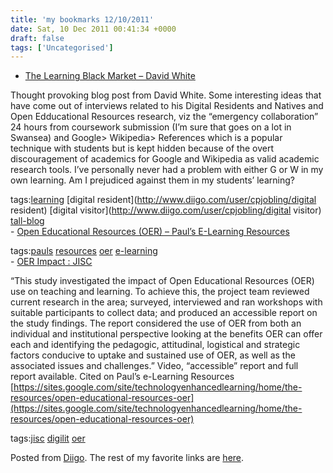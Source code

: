 ```yaml
---
title: 'my bookmarks 12/10/2011'
date: Sat, 10 Dec 2011 00:41:34 +0000
draft: false
tags: ['Uncategorised']
---
```


*   [The Learning Black Market – David White](http://tallblog.conted.ox.ac.uk/index.php/2011/09/30/the-learning-black-market)

Thought provoking blog post from David White. Some interesting ideas that have come out of interviews related to his Digital Residents and Natives and Open Edducational Resources research, viz the “emergency collaboration” 24 hours from coursework submission (I’m sure that goes on a lot in Swansea) and Google> Wikipedia> References which is a popular technique with students but is kept hidden because of the overt discouragement of academics for Google and Wikipedia as valid academic research tools. I’ve personally never had a problem with either G or W in my own learning. Am I prejudiced against them in my students’ learning?

tags:[learning](http://www.diigo.com/user/cpjobling/learning) [digital resident](http://www.diigo.com/user/cpjobling/digital resident) [digital visitor](http://www.diigo.com/user/cpjobling/digital visitor) [tall-blog](http://www.diigo.com/user/cpjobling/tall-blog)  
\- [Open Educational Resources (OER) – Paul’s E-Learning Resources](https://sites.google.com/site/technologyenhancedlearning/home/the-resources/open-educational-resources-oer)

tags:[pauls](http://www.diigo.com/user/cpjobling/pauls) [resources](http://www.diigo.com/user/cpjobling/resources) [oer](http://www.diigo.com/user/cpjobling/oer) [e-learning](http://www.diigo.com/user/cpjobling/e-learning)  
\- [OER Impact : JISC](http://www.jisc.ac.uk/whatwedo/programmes/elearning/oer2/oerimpact.aspx)

“This study investigated the impact of Open Educational Resources (OER) use on teaching and learning. To achieve this, the project team reviewed current research in the area; surveyed, interviewed and ran workshops with suitable participants to collect data; and produced an accessible report on the study findings. The report considered the use of OER from both an individual and institutional perspective looking at the benefits OER can offer each and identifying the pedagogic, attitudinal, logistical and strategic factors conducive to uptake and sustained use of OER, as well as the associated issues and challenges.” Video, “accessible” report and full report available. Cited on Paul’s e-Learning Resources [https://sites.google.com/site/technologyenhancedlearning/home/the-resources/open-educational-resources-oer](https://sites.google.com/site/technologyenhancedlearning/home/the-resources/open-educational-resources-oer)

tags:[jisc](http://www.diigo.com/user/cpjobling/jisc) [digilit](http://www.diigo.com/user/cpjobling/digilit) [oer](http://www.diigo.com/user/cpjobling/oer)

Posted from [Diigo](http://www.diigo.com). The rest of my favorite links are [here](http://www.diigo.com/user/cpjobling).